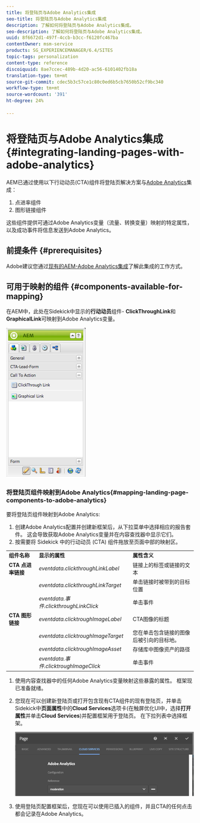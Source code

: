 ```yaml
---
title: 将登陆页与Adobe Analytics集成
seo-title: 将登陆页与Adobe Analytics集成
description: 了解如何将登陆页与Adobe Analytics集成。
seo-description: 了解如何将登陆页与Adobe Analytics集成。
uuid: 8f6672d1-497f-4ccb-b3cc-f6120fc467ba
contentOwner: msm-service
products: SG_EXPERIENCEMANAGER/6.4/SITES
topic-tags: personalization
content-type: reference
discoiquuid: 8ae7ccec-489b-4d20-ac56-6101402fb18a
translation-type: tm+mt
source-git-commit: cdec5b3c57ce1c80c0ed6b5cb7650b52cf9bc340
workflow-type: tm+mt
source-wordcount: '391'
ht-degree: 24%

---
```



# 将登陆页与Adobe Analytics集成{#integrating-landing-pages-with-adobe-analytics}

AEM已通过使用以下行动动员(CTA)组件将登陆页解决方案与[Adobe Analytics](https://www.omniture.com/en/products/analytics/sitecatalyst)集成：

1. 点进率组件
1. 图形链接组件

这些组件提供可通过Adobe Analytics变量（流量、转换变量）映射的特定属性，以及成功事件将信息发送到Adobe Analytics。

## 前提条件 {#prerequisites}

Adobe建议您通过[现有的AEM-Adobe Analytics集成](/help/sites-administering/adobeanalytics.md)了解此集成的工作方式。

## 可用于映射的组件 {#components-available-for-mapping}

在AEM中，此处在Sidekick中显示的&#x200B;**行动动员**&#x200B;组件- **ClickThroughLink**&#x200B;和&#x200B;**GraphicalLink**&#x200B;可映射到Adobe Analytics变量。

![chlimage_1-21](assets/chlimage_1-21.jpeg)

### 将登陆页组件映射到Adobe Analytics{#mapping-landing-page-components-to-adobe-analytics}

要将登陆页组件映射到Adobe Analytics:

1. 创建Adobe Analytics配置并创建新框架后，从下拉菜单中选择相应的报告套件。 这会导致获取Adobe Analytics变量并在内容查找器中显示它们。
1. 按需要将 Sidekick 中的行动动员 (CTA) 组件拖放至页面中部的映射区。

<table> 
 <tbody>
  <tr>
   <td><strong>组件名称</strong></td> 
   <td><strong>显示的属性</strong></td> 
   <td><strong>属性含义</strong></td> 
  </tr>
  <tr>
   <td><strong>CTA 点进率链接</strong></td> 
   <td><i>eventdata.clickthroughLinkLabel</i> <br /> </td> 
   <td>链接上的标签或链接的文本 </td> 
  </tr>
  <tr>
   <td><br type="_moz" /> </td> 
   <td><i>eventdata.clickthroughLinkTarget</i> <br /> </td> 
   <td>单击链接时被带到的目标位置 </td> 
  </tr>
  <tr>
   <td><br type="_moz" /> </td> 
   <td><i>eventdata.事件.clickthroughLinkClick</i> <br /> </td> 
   <td>单击事件 </td> 
  </tr>
  <tr>
   <td><strong>CTA 图形链接</strong></td> 
   <td><i>eventdata.clicktroughImageLabel</i> <br /> </td> 
   <td>CTA图像的标题 </td> 
  </tr>
  <tr>
   <td><br type="_moz" /> </td> 
   <td><i>eventdata.clicktroughImageTarget</i> <br /> </td> 
   <td>您在单击包含链接的图像后被引向的目标地。</td> 
  </tr>
  <tr>
   <td><br type="_moz" /> </td> 
   <td><i>eventdata.clicktroughImageAsset</i> <br /> </td> 
   <td>存储库中图像资产的路径 </td> 
  </tr>
  <tr>
   <td><br type="_moz" /> </td> 
   <td><i>eventdata.事件.clicktroughImageClick</i> <br /> </td> 
   <td>单击事件</td> 
  </tr>
 </tbody>
</table>

1. 使用内容查找器中的任何Adobe Analytics变量映射这些暴露的属性。 框架现已准备就绪。
1. 您现在可以创建新登陆页或打开包含现有CTA组件的现有登陆页，并单击Sidekick中&#x200B;**页面属性**&#x200B;中的&#x200B;**Cloud Services**&#x200B;选项卡(在触屏优化UI中，选择&#x200B;**打开属性**&#x200B;并单击&#x200B;**Cloud Services**)并配置框架用于登陆页。 在下拉列表中选择框架。

   ![chlimage_1-25](assets/chlimage_1-25.png)

1. 使用登陆页配置框架后，您现在可以使用已插入的组件，并且CTA的任何点击都会记录在Adobe Analytics。

